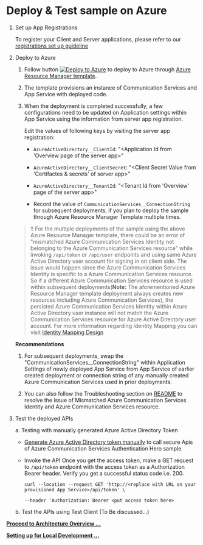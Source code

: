 # Deploy & Test sample on Azure

1. Set up App Registrations

   To register your Client and Server applications, please refer to our [registrations set up guideline](./set-up-app-registrations.md)

2. Deploy to Azure

    1. Follow button [![Deploy to Azure](https://aka.ms/deploytoazurebutton)](https://portal.azure.com/#create/Microsoft.Template/uri/https%3A%2F%2Fraw.githubusercontent.com%2FAzure-Samples%2Fcommunication-services-authentication-hero-csharp%2Fmain%2Fdeploy%2Fazuredeploy.json) to deploy to Azure through [Azure Resource Manager template](https://docs.microsoft.com/azure/azure-resource-manager/templates/overview).

    2. The template provisions an instance of Communication Services and App Service with deployed code.

    3. When the deployment is completed successfully, a few configurations need to be updated on Application settings within App Service using the information from server app registration.

        Edit the values of following keys by visiting the server app registration:

       - `AzureActiveDirectory__ClientId`: "<Application Id from 'Overview page of the server app>"

       - `AzureActiveDirectory__ClientSecret`: "<Client Secret Value from 'Certifactes & secrets' of server app>"

       - `AzureActiveDirectory__TenantId`: "<Tenant Id from 'Overview' page of the server app>"

       - Record the value of `CommunicationServices__ConnectionString` for subsequent deployments, if you plan to deploy the sample through Azure Resource Manager Template multiple times.

    > :bangbang: For the multiple deployments of the sample using the above Azure Resource Manager template, there could be an error of "mismatched Azure Communication Services Identity not belonging to the Azure Communication Services resource" while invoking `/api/token` or `/api/user` endpoints and using same Azure Active Directory user account for signing in on client side. The issue would happen since the Azure Communication Services Identity is specific to a Azure Communication Services resource. So if a different Azure Communication Services resource is used within subsequent deployments(**Note:** The aforementioned Azure Resource Manager template deployment always creates new resources including Azure Communication Services), the persisted Azure Communication Services Identity within Azure Active Directory user instance will not match the Azure Communication Services resource for Azure Active Directory user account. For more information regarding Identity Mapping you can visit [Identity Mapping Design](../design-guides/identity-mapping-design-graph-open-extensions.md)

    **Recommendations**

    1. For subsequent deployments, swap the "CommunicationServices__ConnectionString" within Application Settings of newly deployed App Service from App Service of earlier created deployment or connection string of any manually created Azure Communication Services used in prior deployments.

    2. You can also follow the Troubleshooting section on [README](../../README.md) to resolve the issue of Mismatched Azure Communication Services Identity and Azure Communication Services resource.

3. Test the deployed APIs

    a. Testing with manually generated Azure Active Directory Token

     - [Generate Azure Active Directory token manually](../test-tools/generate_aad_token_manually.md) to call secure Apis of Azure Communication Services Authentication Hero sample.

     - Invoke the API
        Once you get the access token, make a GET request to `/api/token` endpoint with the access token as a Authorization Bearer header. Verify you get a successful status code i.e. 200.

        ```shell
        curl --location --request GET 'http://<replace with URL on your provisioned App Service>/api/token' \

        --header 'Authorization: Bearer <put access token here>
        ```
    
    b. Test the APIs using Test Client (To Be discussed...) 


**[Proceed to Architecture Overview ...](../design-guides/architecture-overview.md)**

**[Setting up for Local Development ...](<./deploy-locally.md>)**
